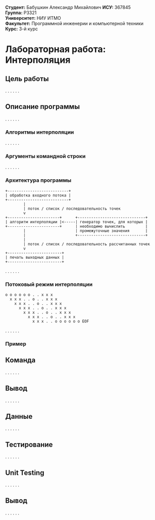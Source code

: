 **Студент:** Бабушкин Александр Михайлович
**ИСУ:** 367845  
**Группа:** P3321  
**Университет:** НИУ ИТМО  
**Факультет:** Программной инженерии и компьютерной техники  
**Курс:** 3-й курс  

# Лабораторная работа: Интерполяция

## Цель работы

. . . . . .

## Описание программы

. . . . . .

### Алгоритмы интерполяции

. . . . . .

### Аргументы командной строки

. . . . . .

### Архитектура программы


```
+---------------------------+
| обработка входного потока |
+---------------------------+
        |
        | поток / список / последовательность точек
        v
+-----------------------+      +------------------------------+
| алгоритм интерполяции |<-----| генератор точек, для которых |
+-----------------------+      | необходимо вычислить         |
        |                      | промежуточные значения       |
        |                      +------------------------------+
        |
        | поток / список / последовательность рассчитанных точек
        v
+------------------------+
| печать выходных данных |
+------------------------+

```

. . . . . .

### Потоковый режим интерполяции


```
o o o o o o . . x x x
  x x x . . o . . x x x
    x x x . . o . . x x x
      x x x . . o . . x x x
        x x x . . o . . x x x
          x x x . . o . . x x x
            x x x . . o o o o o o EOF
```


. . . . . .

### Пример

## Команда

. . . . . .

## Вывод

. . . . . .

## Данные

. . . . . .

## Тестирование

. . . . . .

## Unit Testing

. . . . . .

## Вывод

. . . . . .
